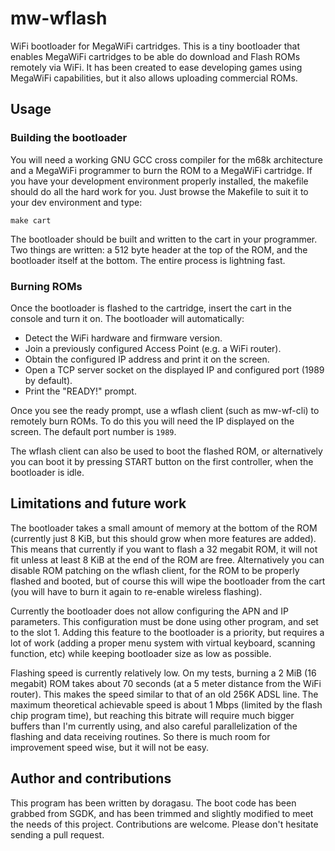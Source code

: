 # mw-wflash
WiFi bootloader for MegaWiFi cartridges. This is a tiny bootloader that enables MegaWiFi cartridges to be able do download and Flash ROMs remotely via WiFi. It has been created to ease developing games using MegaWiFi capabilities, but it also allows uploading commercial ROMs.

## Usage

### Building the bootloader
You will need a working GNU GCC cross compiler for the m68k architecture and a MegaWiFi programmer to burn the ROM to a MegaWiFi cartridge. If you have your development environment properly installed, the makefile should do all the hard work for you. Just browse the Makefile to suit it to your dev environment and type:
```
make cart
```
The bootloader should be built and written to the cart in your programmer. Two things are written: a 512 byte header at the top of the ROM, and the bootloader itself at the bottom. The entire process is lightning fast.

### Burning ROMs
Once the bootloader is flashed to the cartridge, insert the cart in the console and turn it on. The bootloader will automatically:
 - Detect the WiFi hardware and firmware version.
 - Join a previously configured Access Point (e.g. a WiFi router).
 - Obtain the configured IP address and print it on the screen.
 - Open a TCP server socket on the displayed IP and configured port (1989 by default).
 - Print the "READY!" prompt.

Once you see the ready prompt, use a wflash client (such as mw-wf-cli) to remotely burn ROMs. To do this you will need the IP displayed on the screen. The default port number is `1989`.

The wflash client can also be used to boot the flashed ROM, or alternatively you can boot it by pressing START button on the first controller, when the bootloader is idle.

## Limitations and future work
The bootloader takes a small amount of memory at the bottom of the ROM (currently just 8 KiB, but this should grow when more features are added). This means that currently if you want to flash a 32 megabit ROM, it will not fit unless at least 8 KiB at the end of the ROM are free. Alternatively you can disable ROM patching on the wflash client, for the ROM to be properly flashed and booted, but of course this will wipe the bootloader from the cart (you will have to burn it again to re-enable wireless flashing).

Currently the bootloader does not allow configuring the APN and IP parameters. This configuration must be done using other program, and set to the slot 1. Adding this feature to the bootloader is a priority, but requires a lot of work (adding a proper menu system with virtual keyboard, scanning function, etc) while keeping bootloader size as low as possible.

Flashing speed is currently relatively low. On my tests, burning a 2 MiB (16 megabit) ROM takes about 70 seconds (at a 5 meter distance from the WiFi router). This makes the speed similar to that of an old 256K ADSL line. The maximum theoretical achievable speed is about 1 Mbps (limited by the flash chip program time), but reaching this bitrate will require much bigger buffers than I'm currently using, and also careful parallelization of the flashing and data receiving routines. So there is much room for improvement speed wise, but it will not be easy.

## Author and contributions
This program has been written by doragasu. The boot code has been grabbed from SGDK, and has been trimmed and slightly modified to meet the needs of this project. Contributions are welcome. Please don't hesitate sending a pull request.
